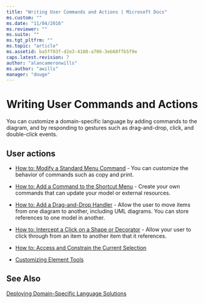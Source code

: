 ```yaml
---
title: "Writing User Commands and Actions | Microsoft Docs"
ms.custom: ""
ms.date: "11/04/2016"
ms.reviewer: ""
ms.suite: ""
ms.tgt_pltfrm: ""
ms.topic: "article"
ms.assetid: ba5ff03f-d2e3-4188-a706-3eb68ffb5f9e
caps.latest.revision: 7
author: "alancameronwills"
ms.author: "awills"
manager: "douge"
---
```

# Writing User Commands and Actions
You can customize a domain-specific language by adding commands to the diagram, and by responding to gestures such as drag-and-drop, click, and double-click events.  
  
## User actions  
  
-   [How to: Modify a Standard Menu Command](../modeling/how-to-modify-a-standard-menu-command-in-a-domain-specific-language.md) - You can customize the behavior of commands such as copy and print.  
  
-   [How to: Add a Command to the Shortcut Menu](../modeling/how-to-add-a-command-to-the-shortcut-menu.md) - Create your own commands that can update your model or external resources.  
  
-   [How to: Add a Drag-and-Drop Handler](../modeling/how-to-add-a-drag-and-drop-handler.md) - Allow the user to move items from one diagram to another, including UML diagrams. You can store references to one model in another.  
  
-   [How to: Intercept a Click on a Shape or Decorator](../modeling/how-to-intercept-a-click-on-a-shape-or-decorator.md) - Allow your user to click through from an item to another item that it references.  
  
-   [How to: Access and Constrain the Current Selection](../modeling/how-to-access-and-constrain-the-current-selection.md)  
  
-   [Customizing Element Tools](../modeling/customizing-element-tools.md)  
  
## See Also  
 [Deploying Domain-Specific Language Solutions](../modeling/deploying-domain-specific-language-solutions.md)
